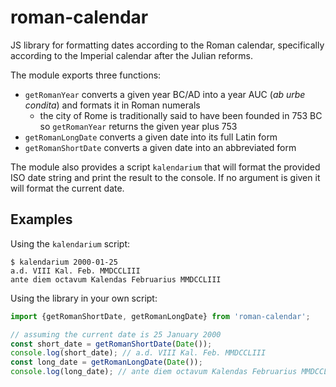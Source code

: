 # roman-calendar

JS library for formatting dates according to the Roman calendar,
specifically according to the Imperial calendar after the Julian reforms.

The module exports three functions:

- `getRomanYear` converts a given year BC/AD into a year AUC
  (_ab urbe condita_) and formats it in Roman numerals
  - the city of Rome is traditionally said to have been founded in 753 BC
    so `getRomanYear` returns the given year plus 753
- `getRomanLongDate` converts a given date into its full Latin form
- `getRomanShortDate` converts a given date into an abbreviated form

The module also provides a script `kalendarium` that will format the provided
ISO date string and print the result to the console. If no argument is given
it will format the current date.

## Examples

Using the `kalendarium` script:

```
$ kalendarium 2000-01-25
a.d. VIII Kal. Feb. MMDCCLIII
ante diem octavum Kalendas Februarius MMDCCLIII
```

Using the library in your own script:

```typescript
import {getRomanShortDate, getRomanLongDate} from 'roman-calendar';

// assuming the current date is 25 January 2000
const short_date = getRomanShortDate(Date());
console.log(short_date); // a.d. VIII Kal. Feb. MMDCCLIII
const long_date = getRomanLongDate(Date());
console.log(long_date); // ante diem octavum Kalendas Februarius MMDCCLIII
```
